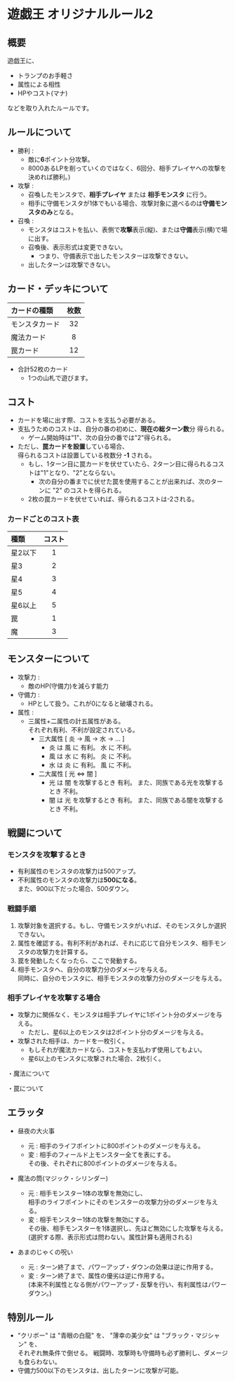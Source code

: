 # 遊戯王 オリジナルルール2

## 概要

遊戯王に、  
- トランプのお手軽さ
- 属性による相性
- HPやコスト(マナ)

などを取り入れたルールです。  
   
  
## ルールについて
- 勝利     :  
  - 敵に**6**ポイント分攻撃。  
  - 8000あるLPを削っていくのではなく、6回分、相手プレイヤへの攻撃を決めれば勝利。)  
- 攻撃     :  
  - 召喚したモンスタで、**相手プレイヤ** または **相手モンスタ** に行う。  
  - 相手に守備モンスタが1体でもいる場合、攻撃対象に選べるのは**守備モンスタのみ**となる。
- 召喚     :
  - モンスタはコストを払い、表側で**攻撃**表示(縦)、または**守備**表示(横)で場に出す。
  - 召喚後、表示形式は変更できない。
    - つまり、守備表示で出したモンスターは攻撃できない。
  - 出したターンは攻撃できない。

## カード・デッキについて
| カードの種類    | 枚数
|:----------------|:-:
| モンスタカード  | 32
| 魔法カード      | 8
| 罠カード        | 12
- 合計52枚のカード 
  - 1つの山札で遊びます。

## コスト
- カードを場に出す際、コストを支払う必要がある。
- 支払うためのコストは、自分の番の初めに、**現在の総ターン数**分 得られる。  
  - ゲーム開始時は"1"、次の自分の番では"2"得られる。
- ただし、**罠カードを設置**している場合、  
  得られるコストは設置している枚数分 **-1** される。
  - もし、1ターン目に罠カードを伏せていたら、2ターン目に得られるコストは"1"となり、"2"とならない。
    - 次の自分の番までに伏せた罠を使用することが出来れば、次のターンに "2" のコストを得られる。
  - 2枚の罠カードを伏せていれば、得られるコストは-2される。

### カードごとのコスト表

| 種類     | コスト |
|:-------- |:------:|
| 星2以下  |  1     |
| 星3      |  2     |
| 星4      |  3     |
| 星5      |  4     |
| 星6以上  |  5     |
| 罠       |  1     |
| 魔       |  3     |


## モンスターについて
- 攻撃力      :  
  - 敵のHP(守備力)を減らす能力
- 守備力      :  
  - HPとして扱う。これが0になると破壊される。
- 属性        :  
  - 三属性+二属性の計五属性がある。  
                 それぞれ有利、不利が設定されている。  
    - 三大属性 [ 炎 → 風 → 水 → ... ]
      - 炎 は 風 に 有利。 水 に 不利。
      - 風 は 水 に 有利。 炎 に 不利。
      - 水 は 炎 に 有利。 風 に 不利。
    - 二大属性 [ 光 ⇔ 闇 ]
      - 光 は 闇 を攻撃するとき 有利。
        また、同族である光を攻撃するとき 不利。
      - 闇 は 光 を攻撃するとき 有利。
        また、同族である闇を攻撃するとき 不利。

## 戦闘について
### モンスタを攻撃するとき
  - 有利属性のモンスタの攻撃力は500アップ。  
  - 不利属性のモンスタの攻撃力は**500になる**。  
    また、900以下だった場合、500ダウン。
    
### 戦闘手順
  1. 攻撃対象を選択する。もし、守備モンスタがいれば、そのモンスタしか選択できない。
  1. 属性を確認する。有利不利があれば、それに応じて自分モンスタ、相手モンスタの攻撃力を計算する。
  1. 罠を発動したくなったら、ここで発動する。
  1. 相手モンスタへ、自分の攻撃力分のダメージを与える。  
     同時に、自分のモンスタに、相手モンスタの攻撃力分のダメージを与える。
    
### 相手プレイヤを攻撃する場合
- 攻撃力に関係なく、モンスタは相手プレイヤに1ポイント分のダメージを与える。  
  - ただし、星6以上のモンスタは2ポイント分のダメージを与える。
- 攻撃された相手は、カードを一枚引く。
  - もしそれが魔法カードなら、コストを支払わず使用してもよい。
  - 星6以上のモンスタに攻撃された場合、2枚引く。
                
・魔法について


・罠について

## エラッタ
- 昼夜の大火事
  - 元 : 相手のライフポイントに800ポイントのダメージを与える。
  - 変 : 相手のフィールド上モンスター全てを表にする。  
         その後、それぞれに800ポイントのダメージを与える。
        
- 魔法の筒(マジック・シリンダー)
  - 元 : 相手モンスター1体の攻撃を無効にし、  
         相手のライフポイントにそのモンスターの攻撃力分のダメージを与える。
  - 変 : 相手モンスター1体の攻撃を無効にする。  
         その後、相手モンスターを1体選択し、先ほど無効にした攻撃を与える。  
         (選択する際、表示形式は問わない。属性計算も適用される)
             
- あまのじゃくの呪い
  - 元 : ターン終了まで、パワーアップ・ダウンの効果は逆に作用する。
  - 変 : ターン終了まで、属性の優劣は逆に作用する。  
         (本来不利属性となる側がパワーアップ・反撃を行い、有利属性はパワーダウン。)
             
## 特別ルール
- "クリボー" は "青眼の白龍" を、 "薄幸の美少女" は "ブラック・マジシャン" を、  
  それぞれ無条件で倒せる。
  戦闘時、攻撃時も守備時も必ず勝利し、ダメージも食らわない。
- 守備力500以下のモンスタは、出したターンに攻撃が可能。

